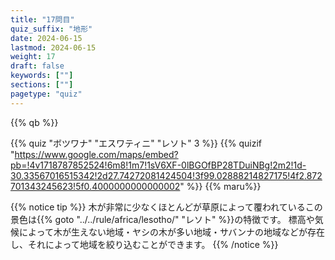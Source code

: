 ```yaml
---
title: "17問目"
quiz_suffix: "地形"
date: 2024-06-15
lastmod: 2024-06-15
weight: 17
draft: false
keywords: [""]
sections: [""]
pagetype: "quiz"
---
```


{{% qb %}}

{{% quiz "ボツワナ" "エスワティニ" "レソト" 3 %}}
{{% quizif "https://www.google.com/maps/embed?pb=!4v1718787852524!6m8!1m7!1sV6XF-0lBGOfBP28TDuiNBg!2m2!1d-30.33567016515342!2d27.74272081424504!3f99.02888214827175!4f2.872701343245623!5f0.4000000000000002" %}}
{{% maru%}}

<div class="googlemap-if ansarea transparent-area">
{{% notice tip %}}
木が非常に少なくほとんどが草原によって覆われているこの景色は{{% goto "../../rule/africa/lesotho/" "レソト" %}}の特徴です。
標高や気候によって木が生えない地域・ヤシの木が多い地域・サバンナの地域などが存在し、それによって地域を絞り込むことができます。
{{% /notice %}}
</div>
